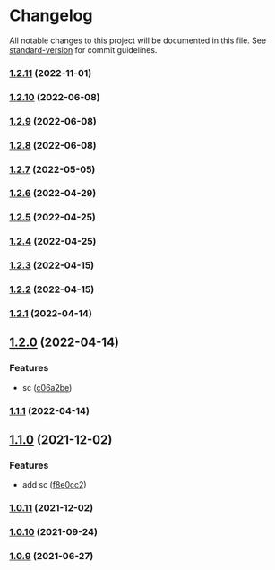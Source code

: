 # Changelog

All notable changes to this project will be documented in this file. See [standard-version](https://github.com/conventional-changelog/standard-version) for commit guidelines.

### [1.2.11](https://github.com/Foreinyel/jvs/compare/v1.2.10...v1.2.11) (2022-11-01)

### [1.2.10](https://github.com/Foreinyel/jvs/compare/v1.2.9...v1.2.10) (2022-06-08)

### [1.2.9](https://github.com/Foreinyel/jvs/compare/v1.2.8...v1.2.9) (2022-06-08)

### [1.2.8](https://github.com/Foreinyel/jvs/compare/v1.2.7...v1.2.8) (2022-06-08)

### [1.2.7](https://github.com/Foreinyel/jvs/compare/v1.2.6...v1.2.7) (2022-05-05)

### [1.2.6](https://github.com/Foreinyel/jvs/compare/v1.2.5...v1.2.6) (2022-04-29)

### [1.2.5](https://github.com/Foreinyel/jvs/compare/v1.2.4...v1.2.5) (2022-04-25)

### [1.2.4](https://github.com/Foreinyel/jvs/compare/v1.2.3...v1.2.4) (2022-04-25)

### [1.2.3](https://github.com/Foreinyel/jvs/compare/v1.2.2...v1.2.3) (2022-04-15)

### [1.2.2](https://github.com/Foreinyel/jvs/compare/v1.2.1...v1.2.2) (2022-04-15)

### [1.2.1](https://github.com/Foreinyel/jvs/compare/v1.2.0...v1.2.1) (2022-04-14)

## [1.2.0](https://github.com/Foreinyel/jvs/compare/v1.1.0...v1.2.0) (2022-04-14)


### Features

* sc ([c06a2be](https://github.com/Foreinyel/jvs/commit/c06a2be3a2bbe11872f7f13462b2f1fea797f7a3))

### [1.1.1](https://github.com/Foreinyel/jvs/compare/v1.1.0...v1.1.1) (2022-04-14)

## [1.1.0](https://github.com/Foreinyel/jvs/compare/v1.0.11...v1.1.0) (2021-12-02)


### Features

* add sc ([f8e0cc2](https://github.com/Foreinyel/jvs/commit/f8e0cc2af436d76b94408d1336936593602f1b01))

### [1.0.11](https://github.com/Foreinyel/jvs/compare/v1.0.10...v1.0.11) (2021-12-02)

### [1.0.10](https://github.com/Foreinyel/jvs/compare/v1.0.8...v1.0.10) (2021-09-24)

### [1.0.9](https://github.com/Foreinyel/jvs/compare/v1.0.8...v1.0.9) (2021-06-27)
